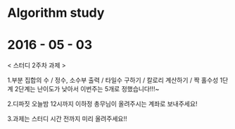 # Algorithm study
# 2016 - 05 - 03

< 스터디 2주차 과제 >

1.부분 집합의 수 / 정수, 소수부 출력 / 타일수 구하기 / 칼로리 계산하기 / 짝 홀수성 1단계 2단계는 난이도가 낮아서 이번주는 5개로 정했습니다!!!~

2.디파짓 오늘밤 12시까지 
   이하정 총무님이 올려주시는 계좌로 
   보내주세요!

3.과제는 스터디 시간 전까지 미리 올려주세요!! 
